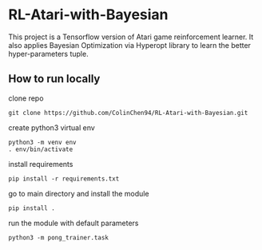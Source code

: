 # RL-Atari-with-Bayesian

This project is a Tensorflow version of Atari game reinforcement learner.
It also applies Bayesian Optimization via Hyperopt library to learn the better hyper-parameters tuple.

## How to run locally

clone repo

```
git clone https://github.com/ColinChen94/RL-Atari-with-Bayesian.git
```

create python3 virtual env

```
python3 -m venv env
. env/bin/activate
```

install requirements
```
pip install -r requirements.txt
```

go to main directory and install the module
```
pip install .
```

run the module with default parameters
```
python3 -m pong_trainer.task
```